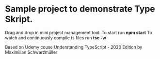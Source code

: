 # Sample project to demonstrate Type Skript.
Drag and drop in mini project management tool.
To start run **npm start**
To watch and continuously compile ts files run **tsc -w**

Based on Udemy couse Understanding TypeScript - 2020 Edition by Maximilian Schwarzmüller